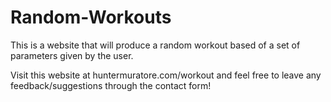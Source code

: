 # Random-Workouts
This is a website that will produce a random workout based of a set of parameters given by the user.

Visit this website at huntermuratore.com/workout and feel free to leave any feedback/suggestions through the contact form!
